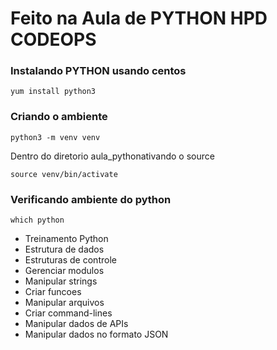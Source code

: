 # Feito na Aula de PYTHON HPD CODEOPS

### Instalando PYTHON usando centos

``` 
yum install python3

```
### Criando o ambiente
```
python3 -m venv venv
``` 
Dentro do diretorio aula_pythonativando o source 
```
source venv/bin/activate
```
### Verificando ambiente do python
```
which python

```
* Treinamento Python
* Estrutura de dados
* Estruturas de controle
* Gerenciar modulos
* Manipular strings
* Criar funcoes
* Manipular arquivos
* Criar command-lines
* Manipular dados de APIs
* Manipular dados no formato JSON
